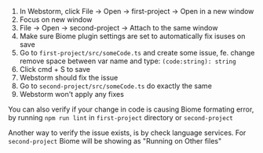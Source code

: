 1. In Webstorm, click File -> Open -> first-project -> Open in a new window
2. Focus on new window
3. File -> Open -> second-project -> Attach to the same window
4. Make sure Biome plugin settings are set to automatically fix isuses on save
5. Go to `first-project/src/someCode.ts` and create some issue, fe. change remove space between var name and type: `(code:string): string`
6. Click cmd + S to save
7. Webstorm should fix the issue
8. Go to `second-project/src/someCode.ts` do exactly the same
9. Webstorm won't apply any fixes


You can also verify if your change in code is causing Biome formating error, by running `npm run lint` in `first-project` directory or `second-project`

Another way to verify the issue exists, is by check language services. For `second-project` Biome will be showing as "Running on Other files"
